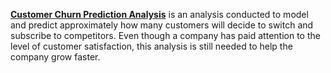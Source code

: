 **[Customer Churn Prediction Analysis](https://github.com/fwaafnn/Customer-Churn-Analysis/blob/main/Churn%20Customer%20Analysis.ipynb)** is an analysis conducted to model and predict approximately how many customers will decide to switch and subscribe to competitors. Even though a company has paid attention to the level of customer satisfaction, this analysis is still needed to help the company grow faster.
